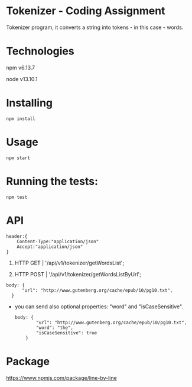 # Tokenizer - Coding Assignment
Tokenizer program, it converts a string into tokens - in this case - words.

# Technologies
npm  v6.13.7

node v13.10.1

# Installing
```
npm install
```

# Usage
```
npm start
```

# Running the tests:
```
npm test
```


# API
```
header:{
    Content-Type:"application/json"
    Accept:"application/json"
}  
```

1. HTTP GET    |   '/api/v1/tokenizer/getWordsList';

2. HTTP POST    |   '/api/v1/tokenizer/getWordsListByUrl';
  ```
body: {
        "url": "http://www.gutenberg.org/cache/epub/10/pg10.txt",
    }
```
- you can send also optional properties: "word" and "isCaseSensitive".
    ```
    body: {
            "url": "http://www.gutenberg.org/cache/epub/10/pg10.txt",
            "word": "the",
            "isCaseSensitive": true
        }
    ```

# Package
https://www.npmjs.com/package/line-by-line
